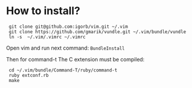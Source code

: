 # How to install?

     git clone git@github.com:igorb/vim.git ~/.vim
     git clone https://github.com/gmarik/vundle.git ~/.vim/bundle/vundle
     ln -s  ~/.vim/.vimrc ~/.vimrc

Open vim and run next command: `BundleInstall`

Then for command-t The C extension must be compiled:

     cd ~/.vim/bundle/Command-T/ruby/command-t
     ruby extconf.rb
     make
